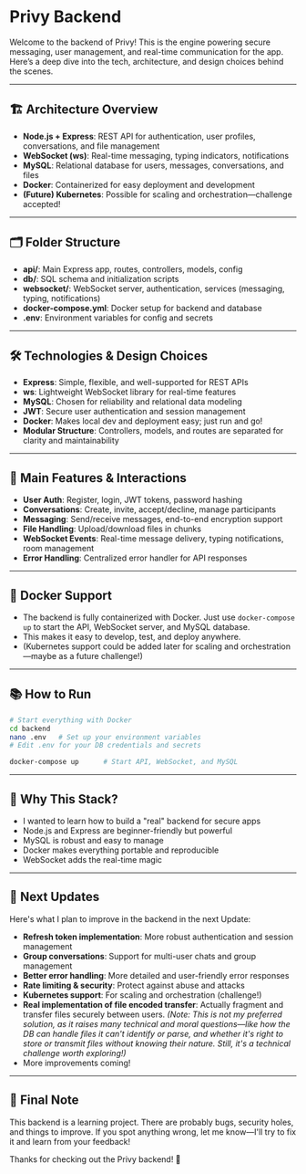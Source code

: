 # Privy Backend

Welcome to the backend of Privy! This is the engine powering secure messaging, user management, and real-time communication for the app. Here’s a deep dive into the tech, architecture, and design choices behind the scenes.

---

## 🏗️ Architecture Overview

- **Node.js + Express**: REST API for authentication, user profiles, conversations, and file management
- **WebSocket (ws)**: Real-time messaging, typing indicators, notifications
- **MySQL**: Relational database for users, messages, conversations, and files
- **Docker**: Containerized for easy deployment and development
- **(Future) Kubernetes**: Possible for scaling and orchestration—challenge accepted!

---

## 🗂️ Folder Structure

- **api/**: Main Express app, routes, controllers, models, config
- **db/**: SQL schema and initialization scripts
- **websocket/**: WebSocket server, authentication, services (messaging, typing, notifications)
- **docker-compose.yml**: Docker setup for backend and database
- **.env**: Environment variables for config and secrets

---

## 🛠️ Technologies & Design Choices

- **Express**: Simple, flexible, and well-supported for REST APIs
- **ws**: Lightweight WebSocket library for real-time features
- **MySQL**: Chosen for reliability and relational data modeling
- **JWT**: Secure user authentication and session management
- **Docker**: Makes local dev and deployment easy; just run and go!
- **Modular Structure**: Controllers, models, and routes are separated for clarity and maintainability

---

## 🔄 Main Features & Interactions

- **User Auth**: Register, login, JWT tokens, password hashing
- **Conversations**: Create, invite, accept/decline, manage participants
- **Messaging**: Send/receive messages, end-to-end encryption support
- **File Handling**: Upload/download files in chunks
- **WebSocket Events**: Real-time message delivery, typing notifications, room management
- **Error Handling**: Centralized error handler for API responses

---

## 🐳 Docker Support

- The backend is fully containerized with Docker. Just use `docker-compose up` to start the API, WebSocket server, and MySQL database.
- This makes it easy to develop, test, and deploy anywhere.
- (Kubernetes support could be added later for scaling and orchestration—maybe as a future challenge!)

---

## 📚 How to Run

```sh
# Start everything with Docker
cd backend
nano .env   # Set up your environment variables
# Edit .env for your DB credentials and secrets

docker-compose up      # Start API, WebSocket, and MySQL
```

---

## 🤔 Why This Stack?

- I wanted to learn how to build a "real" backend for secure apps
- Node.js and Express are beginner-friendly but powerful
- MySQL is robust and easy to manage
- Docker makes everything portable and reproducible
- WebSocket adds the real-time magic

---


## 🚧 Next Updates

Here's what I plan to improve in the backend in the next Update:

- **Refresh token implementation**: More robust authentication and session management
- **Group conversations**: Support for multi-user chats and group management
- **Better error handling**: More detailed and user-friendly error responses
- **Rate limiting & security**: Protect against abuse and attacks
- **Kubernetes support**: For scaling and orchestration (challenge!)
- **Real implementation of file encoded transfer**: Actually fragment and transfer files securely between users. *(Note: This is not my preferred solution, as it raises many technical and moral questions—like how the DB can handle files it can't identify or parse, and whether it's right to store or transmit files without knowing their nature. Still, it's a technical challenge worth exploring!)*
- More improvements coming!

---

## 📝 Final Note

This backend is a learning project. There are probably bugs, security holes, and things to improve. If you spot anything wrong, let me know—I'll try to fix it and learn from your feedback!

Thanks for checking out the Privy backend! 🚀